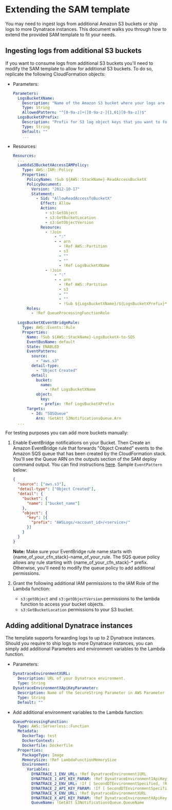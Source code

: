 # Extending the SAM template

You may need to ingest logs from additional Amazon S3 buckets or ship logs to more Dynatrace instances. This document walks you through how to extend the provided SAM template to fit your needs.

## Ingesting logs from additional S3 buckets

If you want to consume logs from additional S3 buckets you'll need to modify the SAM template to allow for additional S3 buckets. To do so, replicate the following CloudFormation objects:

* Parameters:

  ```yaml
  Parameters:
    LogsBucketXName:
      Description: "Name of the Amazon S3 bucket where your logs are to be consumed."
      Type: String
      AllowedPattern: "^[0-9a-z]+([0-9a-z-]{1,61}[0-9a-z])$"
    LogsBucketXPrefix:
      Description: "Prefix for S3 log object keys that you want to forward to Dynatrace (e.g. \"AWSLogs/\"). If you want to send notifications for all  objects created in the bucket, leave this value empty."
      Type: String
      Default: ""
      ...
  ```

* Resources:

  ```yaml
  Resources:
    ...
    LambdaS3BucketXAccessIAMPolicy:
      Type: AWS::IAM::Policy
      Properties:
        PolicyName: !Sub ${AWS::StackName}-ReadAccessBucketX
        PolicyDocument:
          Version: "2012-10-17"
          Statement:
            - Sid: "AllowReadAccessToBucketX"
              Effect: Allow
              Action:
                - s3:GetObject
                - s3:GetBucketLocation
                - s3:GetObjectVersion
              Resource:
                - !Join
                    - ":"
                    - - arn
                      - !Ref AWS::Partition
                      - s3
                      - ""
                      - ""
                      - !Ref LogsBucketXName
                - !Join
                    - ":"
                    - - arn
                      - !Ref AWS::Partition
                      - s3
                      - ""
                      - ""
                      - !Sub ${LogsBucketXName}/${LogsBucketXPrefix}*
        Roles: 
          - !Ref QueueProcessingFunctionRole
      
    LogsBucketXEventBridgeRule:
      Type: AWS::Events::Rule
      Properties:
        Name: !Sub ${AWS::StackName}-LogsBucketX-to-SQS
        EventBusName: default
        State: ENABLED
        EventPattern:
          source:
            - "aws.s3"
          detail-type:
            - "Object Created"
          detail:
            bucket:
              name: 
                - !Ref LogsBucketXName
            object:
              key:
              - prefix: !Ref LogsBucketXPrefix
        Targets:
          - Id: "SQSQueue"
            Arn: !GetAtt S3NotificationsQueue.Arn
    ...
  ```

For testing purposes you can add more buckets manually:

  1. Enable EventBridge notifications on your Bucket. Then Create an Amazon EventBridge rule that forwards "Object Created" events to the Amazon SQS queue that has been created by the CloudFormation stack. You'll see the Queue ARN on the outputs section of the SAM deploy command output. You can find instructions [here](https://docs.aws.amazon.com/eventbridge/latest/userguide/eb-targets.html). Sample `EventPattern` below:

      ```json
      {
        "source": ["aws.s3"],
        "detail-type": ["Object Created"],
        "detail": {
          "bucket": {
            "name": ["bucket_name"]
          },
          "object": {
            "key": [{
              "prefix": "AWSLogs/<account_id>/<service>/"
            }]
          }
        }
      }
      ```

      **Note:** Make sure your EventBridge rule name starts with {name_of_your_cfn_stack}-name_of_your_rule. The SQS queue policy allows any rule starting with {name_of_your_cfn_stack}-* prefix. Otherwise, you'll need to modify the queue policy to add additional permissions.

  1. Grant the following additional IAM permissions to the IAM Role of the Lambda function:

      * `s3:getObject` and `s3:getObjectVersion` permissions to the lambda function to access your bucket objects.
      * `s3:GetBucketLocation` permissions to your S3 bucket.

## Adding additional Dynatrace instances

The template supports forwarding logs to up to 2 Dynatrace instances. Should you require to ship logs to more Dynatrace instances, you can simply add additional Parameters and environment variables to the Lambda function.

* Parameters:

  ```yaml
  DynatraceEnvironmentXURL:
    Description: URL of your Dynatrace environment.
    Type: String
  DynatraceEnvironmentXApiKeyParameter:
    Description: Name of the SecureString Parameter in AWS Parameter Store storing the Dynatrace Environment 2 API Key.
    Type: String
    Default: ""
  ```

* Add additional environment variables to the Lambda function:

  ```yaml
  QueueProcessingFunction:
    Type: AWS::Serverless::Function
    Metadata:
      DockerTag: test
      DockerContext: .
      Dockerfile: Dockerfile
    Properties:
      PackageType: Image
      MemorySize: !Ref LambdaFunctionMemorySize
      Environment:
        Variables:
          DYNATRACE_1_ENV_URL: !Ref DynatraceEnvironment1URL
          DYNATRACE_1_API_KEY_PARAM: !Ref DynatraceEnvironment1ApiKeyParameter
          DYNATRACE_2_ENV_URL: !If [ SecondDTEnvironmentSpecified, !Ref DynatraceEnvironment2URL, !Ref "AWS::NoValue"]
          DYNATRACE_2_API_KEY_PARAM: !If [ SecondDTEnvironmentSpecified, !Ref DynatraceEnvironment2ApiKeyParameter, !Ref "AWS::NoValue"]
          DYNATRACE_X_ENV_URL: !Ref DynatraceEnvironmentXURL
          DYNATRACE_X_API_KEY_PARAM: !Ref DynatraceEnvironmentXApiKeyParameter
          QueueName: !GetAtt S3NotificationsQueue.QueueName
  ```
